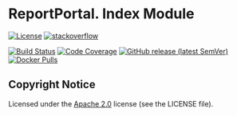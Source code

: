 # ReportPortal. Index Module
[![License](https://img.shields.io/badge/License-Apache%202.0-blue.svg)](https://opensource.org/licenses/Apache-2.0)
[![stackoverflow](https://img.shields.io/badge/reportportal-stackoverflow-orange.svg?style=flat)](http://stackoverflow.com/questions/tagged/reportportal)

[![Build Status](https://travis-ci.org/reportportal/service-index.svg?branch=master)](https://travis-ci.org/reportportal/service-index)
[![Code Coverage](https://codecov.io/gh/reportportal/service-index/branch/master/graph/badge.svg)](https://codecov.io/gh/reportportal/service-index)
[![GitHub release (latest SemVer)](https://img.shields.io/github/v/release/reportportal/service-index?sort=semver)](https://github.com/reportportal/service-index/releases/latest)
[![Docker Pulls](https://img.shields.io/docker/pulls/reportportal/service-index.svg?maxAge=159200)](https://hub.docker.com/r/reportportal/service-index/)

## Copyright Notice
Licensed under the [Apache 2.0](https://www.apache.org/licenses/LICENSE-2.0)
license (see the LICENSE file).

